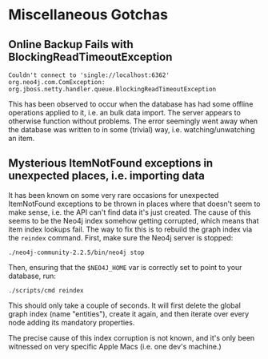 Miscellaneous Gotchas
=====================

## Online Backup Fails with BlockingReadTimeoutException

```
Couldn't connect to 'single://localhost:6362'
org.neo4j.com.ComException: org.jboss.netty.handler.queue.BlockingReadTimeoutException
``` 

This has been observed to occur when the database has had some offline operations applied
to it, i.e. an bulk data import. The server appears to otherwise function without problems.
The error seemingly went away when the database was written to in some (trivial) way, i.e.
watching/unwatching an item.

## Mysterious ItemNotFound exceptions in unexpected places, i.e. importing data

It has been known on some very rare occasions for unexpected ItemNotFound exceptions to
be thrown in places where that doesn't seem to make sense, i.e. the API can't find data
it's just created. The cause of this seems to be the Neo4j index somehow getting corrupted,
which means that item index lookups fail. The way to fix this is to rebuild the graph index
via the `reindex` command. First, make sure the Neo4j server is stopped:

```
./neo4j-community-2.2.5/bin/neo4j stop
```

Then, ensuring that the `$NEO4J_HOME` var is correctly set to point to your database, run:

```
./scripts/cmd reindex
```

This should only take a couple of seconds. It will first delete the global graph index (name
"entities"), create it again, and then iterate over every node adding its mandatory properties.

The precise cause of this index corruption is not known, and it's only been witnessed on very
specific Apple Macs (i.e. one dev's machine.)
